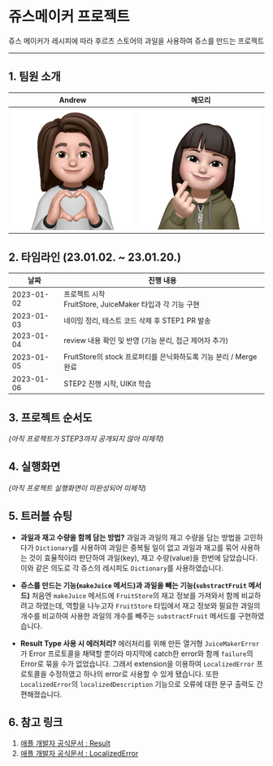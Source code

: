 # 쥬스메이커 프로젝트
쥬스 메이커가 레시피에 따라 후르츠 스토어의 과일을 사용하여 쥬스를 만드는 프로젝트

---
## 1. 팀원 소개
|Andrew|혜모리|
|---|---|
|<img src="https://github.com/Andrew-0411/ios-juice-maker/blob/step1/images/Andrew.png" width="250">|<img src="https://github.com/Andrew-0411/ios-juice-maker/blob/step1/images/hyemory.png" width="250">|

## 2. 타임라인 (23.01.02. ~ 23.01.20.)
|날짜|진행 내용|
|---|---|
|2023-01-02|프로젝트 시작 <br/> FruitStore, JuiceMaker 타입과 각 기능 구현|
|2023-01-03|네이밍 정리, 테스트 코드 삭제 후 STEP1 PR 발송|
|2023-01-04|review 내용 확인 및 반영 (기능 분리, 접근 제어자 추가)|
|2023-01-05|FruitStore의 stock 프로퍼티를 은닉화하도록 기능 분리 / Merge 완료|
|2023-01-06|STEP2 진행 시작, UIKit 학습|

## 3. 프로젝트 순서도
*(아직 프로젝트가 STEP3까지 공개되지 않아 미제작)*

## 4. 실행화면
*(아직 프로젝트 실행화면이 미완성되어 미제작)*

## 5. 트러블 슈팅
- **과일과 재고 수량을 함께 담는 방법?**
과일과 과일의 재고 수량을 담는 방법을 고민하다가 `Dictionary`를 사용하여 과일은 중복될 일이 없고 과일과 재고를 묶어 사용하는 것이 효율적이라 판단하여 과일(key), 재고 수량(value)을 한번에 담았습니다.
이와 같은 의도로 각 쥬스의 레시피도 `Dictionary`를 사용하였습니다.

- **쥬스를 만드는 기능(`makeJuice` 메서드)과 과일을 빼는 기능(`substractFruit` 메서드)**
처음엔 `makeJuice` 메서드에 `FruitStore`의 재고 정보를 가져와서 함께 비교하려고 하였는데, 역할을 나누고자 `FruitStore` 타입에서 재고 정보와 필요한 과일의 개수를 비교하여 사용한 과일의 개수를 빼주는 `substractFruit` 메서드를 구현하였습니다.

- **Result Type 사용 시 에러처리?**
에러처리를 위해 만든 열거형 `JuiceMakerError`가 Error 프로토콜을 채택할 뿐이라 마지막에 catch한 error와 함께 `failure`의 Error로 묶을 수가 없었습니다. 그래서 extension을 이용하여 `LocalizedError` 프로토콜을 수정하였고 하나의 error로 사용할 수 있게 됐습니다. 또한 `LocalizedError`의 `localizedDescription` 기능으로 오류에 대한 문구 출력도 간편해졌습니다.

## 6. 참고 링크
1. [애플 개발자 공식문서 : Result](https://developer.apple.com/documentation/swift/result)
2. [애플 개발자 공식문서 : LocalizedError](https://developer.apple.com/documentation/foundation/localizederror)
